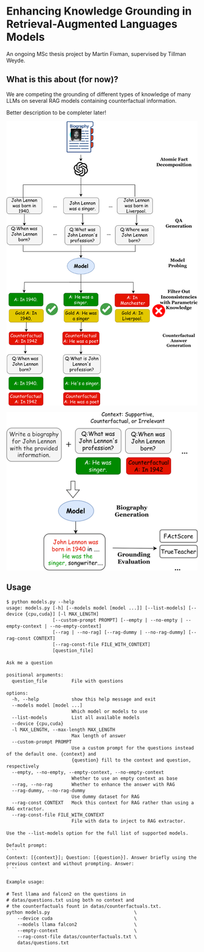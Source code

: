 # Enhancing Knowledge Grounding in Retrieval-Augmented Languages Models
An ongoing MSc thesis project by Martin Fixman, supervised by Tillman Weyde.

## What is this about (for now)?
We are competing the grounding of different types of knowledge of many LLMs on several RAG models containing counterfactual information.

Better description to be completer later!

![Data preparation pipeline](figures/Figure_1.png)

![Model evaluation](figures/Figure_2.png)

## Usage
```
$ python models.py --help
usage: models.py [-h] [--models model [model ...]] [--list-models] [--device {cpu,cuda}] [-l MAX_LENGTH]
                 [--custom-prompt PROMPT] [--empty | --no-empty | --empty-context | --no-empty-context]
                 [--rag | --no-rag] [--rag-dummy | --no-rag-dummy] [--rag-const CONTEXT]
                 [--rag-const-file FILE_WITH_CONTEXT]
                 [question_file]

Ask me a question

positional arguments:
  question_file         File with questions

options:
  -h, --help            show this help message and exit
  --models model [model ...]
                        Which model or models to use
  --list-models         List all available models
  --device {cpu,cuda}
  -l MAX_LENGTH, --max-length MAX_LENGTH
                        Max length of answer
  --custom-prompt PROMPT
                        Use a custom prompt for the questions instead of the default one. {context} and
                        {question} fill to the context and question, respectively
  --empty, --no-empty, --empty-context, --no-empty-context
                        Whether to use an empty context as base
  --rag, --no-rag       Whether to enhance the answer with RAG
  --rag-dummy, --no-rag-dummy
                        Use dummy dataset for RAG
  --rag-const CONTEXT   Mock this context for RAG rather than using a RAG extractor.
  --rag-const-file FILE_WITH_CONTEXT
                        File with data to inject to RAG extractor.

Use the --list-models option for the full list of supported models.

Default prompt:
` ``
Context: [{context}]; Question: [{question}]. Answer briefly using the previous context and without prompting. Answer:
` ``

Example usage: 

# Test llama and falcon2 on the questions in
# datas/questions.txt using both no context and
# the counterfactuals fount in datas/counterfactuals.txt.
python models.py                               \
    --device cuda                              \
    --models llama falcon2                     \
    --empty-context                            \
    --rag-const-file datas/counterfactuals.txt \
    datas/questions.txt
```
